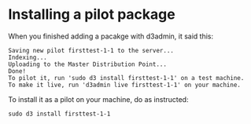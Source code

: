 # Installing a pilot package

When you finished adding a pacakge with d3admin, it said this:

```
Saving new pilot firsttest-1-1 to the server...
Indexing...
Uploading to the Master Distribution Point...
Done!
To pilot it, run 'sudo d3 install firsttest-1-1' on a test machine.
To make it live, run 'd3admin live firsttest-1-1' on your machine.
```

To install it as a pilot on your machine, do as instructed:

`sudo d3 install firsttest-1-1`

